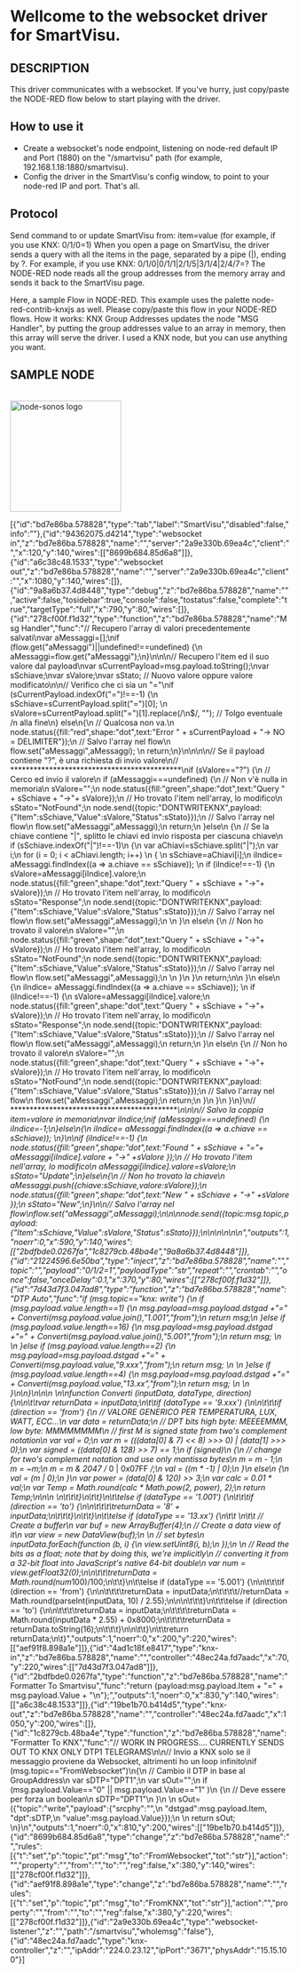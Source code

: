 # Wellcome to the websocket driver for SmartVisu.  

  
## DESCRIPTION
This driver communicates with a websocket. If you've hurry, just copy/paste the NODE-RED flow below to start playing with the driver.
   

## How to use it
  * Create a websocket's node endpoint, listening on node-red default IP and Port (1880) on the "/smartvisu" path (for example, 192.168.1.18:1880/smartvisu).
  * Config the driver in the SmartVisu's config window, to point to your node-red IP and port. That's all.

## Protocol
  Send command to or update SmartVisu from: item=value (for example, if you use KNX: 0/1/0=1)
  When you open a page on SmartVisu, the driver sends a query with all the items in the page, separated by a pipe (|), ending   by ?. 
  For example, if you use KNX: 0/1/0|0/1/1|2/1/5|3/1/4|2/4/7=?
  The NODE-RED node reads all the group addresses from the memory array and sends it back to the SmartVisu page.

  Here, a sample Flow in NODE-RED. This example uses the palette node-red-contrib-knxjs as well.
  Please copy/paste this flow in your NODE-RED flows.
  How it works: KNX Group Addresses updates the node "MSG Handler", by putting the group addresses value to an array in memory, then this array will serve the driver.
  I used a KNX node, but you can use anything you want.

## SAMPLE NODE

 <br>
  <img src="https://github.com/Supergiovane/smartvisu/blob/master/driver/io_Websocket_README.png" alt="node-sonos logo" width="200">
  <br>

[{"id":"bd7e86ba.578828","type":"tab","label":"SmartVisu","disabled":false,"info":""},{"id":"94362075.d4214","type":"websocket in","z":"bd7e86ba.578828","name":"","server":"2a9e330b.69ea4c","client":"","x":120,"y":140,"wires":[["8699b684.85d6a8"]]},{"id":"a6c38c48.1533","type":"websocket out","z":"bd7e86ba.578828","name":"","server":"2a9e330b.69ea4c","client":"","x":1080,"y":140,"wires":[]},{"id":"9a8a6b37.4d8448","type":"debug","z":"bd7e86ba.578828","name":"","active":false,"tosidebar":true,"console":false,"tostatus":false,"complete":"true","targetType":"full","x":790,"y":80,"wires":[]},{"id":"278cf00f.f1d32","type":"function","z":"bd7e86ba.578828","name":"Msg Handler","func":"// Recupero l'array di valori precedentemente salvati\nvar aMessaggi=[];\nif (flow.get(\"aMessaggi\")||undefined!==undefined) {\n    aMessaggi=flow.get(\"aMessaggi\");\n}\n\n\n// Recupero l'item ed il suo valore dal payload\nvar sCurrentPayload=msg.payload.toString();\nvar sSchiave;\nvar sValore;\nvar sStato; // Nuovo valore oppure valore modificato\n\n// Verifico che ci sia un \"=\"\nif (sCurrentPayload.indexOf(\"=\")!==-1) {\n    sSchiave=sCurrentPayload.split(\"=\")[0]; \n    sValore=sCurrentPayload.split(\"=\")[1].replace(/\\n$/, \"\"); // Tolgo eventuale /n alla fine\n} else\n{\n    // Qualcosa non va.\n    node.status({fill:\"red\",shape:\"dot\",text:\"Error \" + sCurrentPayload + \"-> NO = DELIMITER\"});\n    // Salvo l'array nel flow\n    flow.set(\"aMessaggi\",aMessaggi);    \n    return;\n}\n\n\n\n// Se il payload contiene \"?\", è una richiesta di invio valore\n// ********************************************\nif (sValore==\"?\") {\n    // Cerco ed invio il valore\n    if (aMessaggi===undefined) {\n        // Non v'è nulla in memoria\n        sValore=\"\";\n        node.status({fill:\"green\",shape:\"dot\",text:\"Query \" + sSchiave + \"->\"+ sValore});\n        // Ho trovato l'item nell'array, lo modifico\n        sStato=\"NotFound\";\n        node.send({topic:\"DONTWRITEKNX\",payload:{\"Item\":sSchiave,\"Value\":sValore,\"Status\":sStato}});\n        // Salvo l'array nel flow\n        flow.set(\"aMessaggi\",aMessaggi);\n        return;\n    }else\n    {\n        // Se la chiave contiene \"|\", splitto le chiavi ed invio risposta per ciascuna chiave\n        if (sSchiave.indexOf(\"|\")!==-1)\n        {\n            var aChiavi=sSchiave.split(\"|\");\n            var i;\n            for (i = 0; i < aChiavi.length; i++) \n            { \n                sSchiave=aChiavi[i];\n                iIndice= aMessaggi.findIndex((a => a.chiave == sSchiave));    \n                if (iIndice!==-1) {\n                    sValore=aMessaggi[iIndice].valore;\n                    node.status({fill:\"green\",shape:\"dot\",text:\"Query \" + sSchiave + \"->\"+ sValore});\n                    // Ho trovato l'item nell'array, lo modifico\n                    sStato=\"Response\";\n                    node.send({topic:\"DONTWRITEKNX\",payload:{\"Item\":sSchiave,\"Value\":sValore,\"Status\":sStato}});\n                    // Salvo l'array nel flow\n                    flow.set(\"aMessaggi\",aMessaggi);\n                    \n                }\n                else\n                {\n                    // Non ho trovato il valore\n                    sValore=\"\";\n                    node.status({fill:\"green\",shape:\"dot\",text:\"Query \" + sSchiave + \"->\"+ sValore});\n                    // Ho trovato l'item nell'array, lo modifico\n                    sStato=\"NotFound\";\n                    node.send({topic:\"DONTWRITEKNX\",payload:{\"Item\":sSchiave,\"Value\":sValore,\"Status\":sStato}});\n                    // Salvo l'array nel flow\n                    flow.set(\"aMessaggi\",aMessaggi);\n                    \n                }\n            }\n            return;\n\n        }\n        else\n        {\n            iIndice= aMessaggi.findIndex((a => a.chiave == sSchiave));    \n            if (iIndice!==-1) {\n                sValore=aMessaggi[iIndice].valore;\n                node.status({fill:\"green\",shape:\"dot\",text:\"Query \" + sSchiave + \"->\"+ sValore});\n                // Ho trovato l'item nell'array, lo modifico\n                sStato=\"Response\";\n                node.send({topic:\"DONTWRITEKNX\",payload:{\"Item\":sSchiave,\"Value\":sValore,\"Status\":sStato}});\n                // Salvo l'array nel flow\n                flow.set(\"aMessaggi\",aMessaggi);\n                return;\n            }\n            else\n            {\n                // Non ho trovato il valore\n                sValore=\"\";\n                node.status({fill:\"green\",shape:\"dot\",text:\"Query \" + sSchiave + \"->\"+ sValore});\n                // Ho trovato l'item nell'array, lo modifico\n                sStato=\"NotFound\";\n                node.send({topic:\"DONTWRITEKNX\",payload:{\"Item\":sSchiave,\"Value\":sValore,\"Status\":sStato}});\n                // Salvo l'array nel flow\n                flow.set(\"aMessaggi\",aMessaggi);\n                return;\n            }\n        }\n    }\n}\n// ********************************************\n\n\n// Salvo la coppia item=valore in memoria\nvar iIndice;\nif (aMessaggi===undefined) {\n    iIndice=-1;\n}else\n{\n    iIndice= aMessaggi.findIndex((a => a.chiave == sSchiave));    \n}\n\nif (iIndice!==-1) {\n    node.status({fill:\"green\",shape:\"dot\",text:\"Found \" + sSchiave + \"=\"+ aMessaggi[iIndice].valore + \"->\" +sValore });\n    // Ho trovato l'item nell'array, lo modifico\n    aMessaggi[iIndice].valore=sValore;\n    sStato=\"Update\";\n}else\n{\n    // Non ho trovato la chiave\n    aMessaggi.push({chiave:sSchiave,valore:sValore});\n    node.status({fill:\"green\",shape:\"dot\",text:\"New \" + sSchiave + \"->\" +sValore });\n    sStato=\"New\";\n}\n\n// Salvo l'array nel flow\nflow.set(\"aMessaggi\",aMessaggi);\n\n\nnode.send({topic:msg.topic,payload:{\"Item\":sSchiave,\"Value\":sValore,\"Status\":sStato}});\n\n\n\n\n\n","outputs":1,"noerr":0,"x":590,"y":140,"wires":[["2bdfbde0.0267fa","1c8279cb.48ba4e","9a8a6b37.4d8448"]]},{"id":"21224596.6e50ba","type":"inject","z":"bd7e86ba.578828","name":"","topic":"","payload":"0/1/2=1","payloadType":"str","repeat":"","crontab":"","once":false,"onceDelay":0.1,"x":370,"y":80,"wires":[["278cf00f.f1d32"]]},{"id":"7d43d7f3.047ad8","type":"function","z":"bd7e86ba.578828","name":"DTP Auto","func":"if (msg.topic==\"knx: write\") {\n   if (msg.payload.value.length==1) {\n      msg.payload=msg.payload.dstgad +\"=\" + Converti(msg.payload.value.join(),\"1.001\",\"from\");\n        return msg;\n    }else if (msg.payload.value.length==16) {\n        msg.payload=msg.payload.dstgad +\"=\" + Converti(msg.payload.value.join(),\"5.001\",\"from\");\n        return msg;  \n        \n    }else if (msg.payload.value.length==2) {\n        msg.payload=msg.payload.dstgad +\"=\" + Converti(msg.payload.value,\"9.xxx\",\"from\");\n        return msg;  \n        \n    }else if (msg.payload.value.length==4) {\n        msg.payload=msg.payload.dstgad +\"=\" + Converti(msg.payload.value,\"13.xx\",\"from\");\n        return msg;  \n        \n    }\n\n}\n\n\n              \n\nfunction Converti (inputData, dataType, direction) {\n\n\t\tvar returnData = inputData;\n\t\tif (dataType == '9.xxx') {\n\n\t\t\tif (direction == 'from') {\n                // VALORE GENERICO PER TEMPERATURA, LUX, WATT, ECC...\n                var data = returnData;\n                // DPT bits high byte: MEEEEMMM, low byte: MMMMMMMM\n                // first M is signed state from two's complement notation\n                var val = 0;\n                var m = (((data[0] & 7) << 8) >>> 0) | (data[1] >>> 0);\n                var signed = ((data[0] & 128) >> 7) == 1;\n                if (signed)\n                {\n                    // change for two's complement notation and use only mantissa bytes\n                    m = m - 1;\n                    m = ~m;\n                    m = m & 2047 /* 0 | 0x07FF */;\n                    val = ((m * -1) | 0);\n                }\n                else\n                {\n                    val = (m | 0);\n                }\n                var power = (data[0] & 120) >> 3;\n                var calc = 0.01 * val;\n                var Temp = Math.round(calc * Math.pow(2, power), 2);\n                return Temp;\n\n\n                \n\t\t\t}\n\t\t}\n\t\telse if (dataType == '1.001') {\n\t\t\tif (direction == 'to') {\n\n\t\t\t\treturnData = '8' + inputData;\n\t\t\t}\n\t\t}\n\t\telse if (dataType == '13.xx') {\n\t\t    \n\t\t    // Create a buffer\n            var buf = new ArrayBuffer(4);\n            // Create a data view of it\n            var view = new DataView(buf);\n            \n            // set bytes\n            inputData.forEach(function (b, i) {\n                view.setUint8(i, b);\n            });\n            \n            // Read the bits as a float; note that by doing this, we're implicitly\n            // converting it from a 32-bit float into JavaScript's native 64-bit double\n            var num = view.getFloat32(0);\n\n\t\t\treturnData = Math.round(num*100)/100;\n\t\t}\n\t\telse if (dataType == '5.001') {\n\n\t\t\tif (direction == 'from') {\n\n\t\t\t\treturnData = inputData;\n\t\t\t\t//returnData = Math.round(parseInt(inputData, 10) / 2.55);\n\n\n\t\t\t}\n\t\t\telse if (direction == 'to') {\n\n\t\t\t\treturnData = inputData;\n\t\t\t\treturnData = Math.round(inputData * 2.55) + 0x8000;\n\t\t\t\treturnData = returnData.toString(16);\n\t\t\t}\n\n\t\t}\n\t\treturn returnData;\n\t}","outputs":1,"noerr":0,"x":200,"y":220,"wires":[["aef91f8.898a1e"]]},{"id":"4ad1c18f.e8417","type":"knx-in","z":"bd7e86ba.578828","name":"","controller":"48ec24a.fd7aadc","x":70,"y":220,"wires":[["7d43d7f3.047ad8"]]},{"id":"2bdfbde0.0267fa","type":"function","z":"bd7e86ba.578828","name":"Formatter To Smartvisu","func":"return {payload:msg.payload.Item + \"=\" + msg.payload.Value + \"\\n\"};","outputs":1,"noerr":0,"x":830,"y":140,"wires":[["a6c38c48.1533"]]},{"id":"19be1b70.b414d5","type":"knx-out","z":"bd7e86ba.578828","name":"","controller":"48ec24a.fd7aadc","x":1050,"y":200,"wires":[]},{"id":"1c8279cb.48ba4e","type":"function","z":"bd7e86ba.578828","name":"Formatter To KNX","func":"// WORK IN PROGRESS.... CURRENTLY SENDS OUT TO KNX ONLY DTP1 TELEGRAMS\n\n// Invio a KNX solo se il messaggio proviene da Websocket, altrimenti ho un loop infinito\nif (msg.topic==\"FromWebsocket\")\n{\n    // Cambio il DTP in base al GroupAddress\n    var sDTP=\"DPT1\";\n    var sOut=\"\";\n    if (msg.payload.Value==\"0\" || msg.payload.Value==\"1\" )\n    {\n        // Deve essere per forza un boolean\n        sDTP=\"DPT1\"\n    }\n    \n    sOut=({\"topic\":\"write\",\"payload\":{\"srcphy\":\"\",\n          \"dstgad\":msg.payload.Item, \"dpt\":sDTP,\n          \"value\":msg.payload.Value}});\n          \n    return sOut;    \n}\n","outputs":1,"noerr":0,"x":810,"y":200,"wires":[["19be1b70.b414d5"]]},{"id":"8699b684.85d6a8","type":"change","z":"bd7e86ba.578828","name":"","rules":[{"t":"set","p":"topic","pt":"msg","to":"FromWebsocket","tot":"str"}],"action":"","property":"","from":"","to":"","reg":false,"x":380,"y":140,"wires":[["278cf00f.f1d32"]]},{"id":"aef91f8.898a1e","type":"change","z":"bd7e86ba.578828","name":"","rules":[{"t":"set","p":"topic","pt":"msg","to":"FromKNX","tot":"str"}],"action":"","property":"","from":"","to":"","reg":false,"x":380,"y":220,"wires":[["278cf00f.f1d32"]]},{"id":"2a9e330b.69ea4c","type":"websocket-listener","z":"","path":"/smartvisu","wholemsg":"false"},{"id":"48ec24a.fd7aadc","type":"knx-controller","z":"","ipAddr":"224.0.23.12","ipPort":"3671","physAddr":"15.15.100"}]

